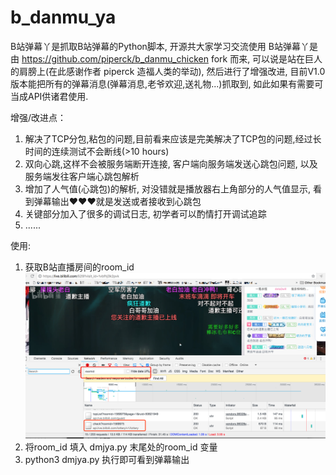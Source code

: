 # b_danmu_ya

B站弹幕丫是抓取B站弹幕的Python脚本, 开源共大家学习交流使用
B站弹幕丫是由 https://github.com/piperck/b_danmu_chicken fork 而来, 可以说是站在巨人的肩膀上(在此感谢作者 piperck 造福人类的举动), 然后进行了增强改进, 目前V1.0版本能把所有的弹幕消息(弹幕消息,老爷欢迎,送礼物...)抓取到, 如此如果有需要可当成API供诸君使用.

增强/改进点：

1. 解决了TCP分包,粘包的问题,目前看来应该是完美解决了TCP包的问题,经过长时间的连续测试不会断线(>10 hours)
2. 双向心跳,这样不会被服务端断开连接, 客户端向服务端发送心跳包问题, 以及服务端发往客户端心跳包解析
3. 增加了人气值(心跳包)的解析, 对没错就是播放器右上角部分的人气值显示, 看到弹幕输出❤️❤️❤️就是发送或者接收到心跳包
4. 关键部分加入了很多的调试日志, 初学者可以酌情打开调试追踪
5. ......

使用:
1. 获取B站直播房间的room_id
![image](./room_id.png)
2. 将room_id 填入 dmjya.py 末尾处的room_id 变量
3. python3 dmjya.py 执行即可看到弹幕输出
